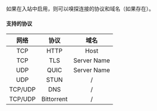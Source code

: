 如果在入站中启用，则可以嗅探连接的协议和域名（如果存在）。

#### 支持的协议

|   网络   |    协议    |     域名     |
|:-------:|:----------:|:-----------:|
|   TCP   |    HTTP    |    Host     |
|   TCP   |    TLS     | Server Name |
|   UDP   |    QUIC    | Server Name |
|   UDP   |    STUN    |      /      |
| TCP/UDP |    DNS     |      /      |
| TCP/UDP | Bittorrent |      /      |